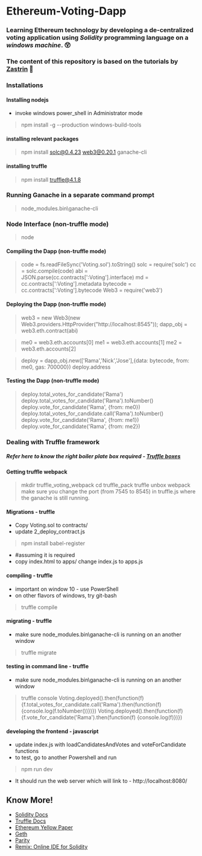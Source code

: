 # Ethereum-Voting-Dapp
### Learning Ethereum technology by developing a de-centralized voting application using *Solidity* programming language on a _windows machine_. :astonished:
### The content of this repository is based on the tutorials by [Zastrin](http://zastrin.com) :pray:

### Installations
#### Installing nodejs
* invoke windows power_shell in Administrator mode
>npm install -g --production windows-build-tools

#### installing relevant packages
>npm  install solc@0.4.23 web3@0.20.1 ganache-cli

#### installing truffle
>npm install truffle@4.1.8

### Running Ganache in a separate command prompt
>node_modules\.bin\ganache-cli


### Node Interface (non-truffle mode)
>node

#### Compiling the Dapp (non-truffle mode)
>code = fs.readFileSync('Voting.sol').toString()
>solc = require('solc')
>cc = solc.compile(code)
>abi =  JSON.parse(cc.contracts[':Voting'].interface)
>md = cc.contracts[':Voting'].metadata
>bytecode =  cc.contracts[':Voting'].bytecode
>Web3 = require('web3')

#### Deploying the Dapp (non-truffle mode)
>web3 = new Web3(new Web3.providers.HttpProvider("http://localhost:8545"));
>dapp_obj = web3.eth.contract(abi)

>me0 = web3.eth.accounts[0]
>me1 = web3.eth.accounts[1]
>me2 = web3.eth.accounts[2]

>deploy = dapp_obj.new(['Rama','Nick','Jose'],{data: bytecode, from: me0, gas: 700000})
>deploy.address

#### Testing the Dapp (non-truffle mode)
>deploy.total_votes_for_candidate('Rama')
>deploy.total_votes_for_candidate('Rama').toNumber()
>deploy.vote_for_candidate('Rama', {from: me0})
>deploy.total_votes_for_candidate.call('Rama').toNumber()
>deploy.vote_for_candidate('Rama', {from: me1})
>deploy.vote_for_candidate('Rama', {from: me2})


### Dealing with Truffle framework
##### Refer here to know the right boiler plate box required - [Truffle boxes](https://truffleframework.com/boxes)

#### Getting truffle webpack
> mkdir truffle_voting_webpack
>cd truffle_pack
>truffle unbox webpack
make sure you change the port (from 7545 to 8545) in truffle.js where the ganache is still running.

#### Migrations - truffle
* Copy Voting.sol to contracts/
* update 2_deploy_contract.js
>npm install babel-register
* #assuming it is required
* copy index.html to apps/ change index.js to apps.js

#### compiling - truffle
* important on window 10 - use PowerShell
* on other flavors of windows, try git-bash
>truffle compile

#### migrating - truffle
* make sure node_modules\.bin\ganache-cli is running on an another window
>truffle migrate

#### testing in command line - truffle
* make sure node_modules\.bin\ganache-cli is running on an another window
>truffle console
>Voting.deployed().then(function(f) {f.total_votes_for_candidate.call('Rama').then(function(f) {console.log(f.toNumber())})})
>Voting.deployed().then(function(f) {f.vote_for_candidate('Rama').then(function(f) {console.log(f)})})

#### developing the frontend - javascript
* update index.js with loadCandidatesAndVotes and voteForCandidate functions
* to test, go to another Powershell and run
> npm run dev
* It should run the web server which will link to - http://localhost:8080/


## Know More!
* [Solidity Docs](https://solidity.readthedocs.io/en/develop/)
* [Truffle Docs](http://truffleframework.com/docs/)
* [Ethereum Yellow Paper](https://ethereum.github.io/yellowpaper/paper.pdf)
* [Geth](https://github.com/ethereum/go-ethereum)
* [Parity](https://github.com/paritytech/parity)
* [Remix: Online IDE for Solidity](http://remix.ethereum.org)

